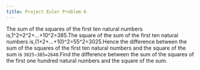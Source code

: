 ```yaml
---
title: Project Euler Problem 6
---
```


The sum of the squares of the first ten natural numbers is,1^2+2^2+...+10^2=385.The square of the sum of the first ten natural numbers is,(1+2+...+10)^2=55^2=3025.Hence the difference between the sum of the squares of the first ten natural numbers and the square of the sum is `3025−385=2640`.Find the difference between the sum of the squares of the first one hundred natural numbers and the square of the sum.

